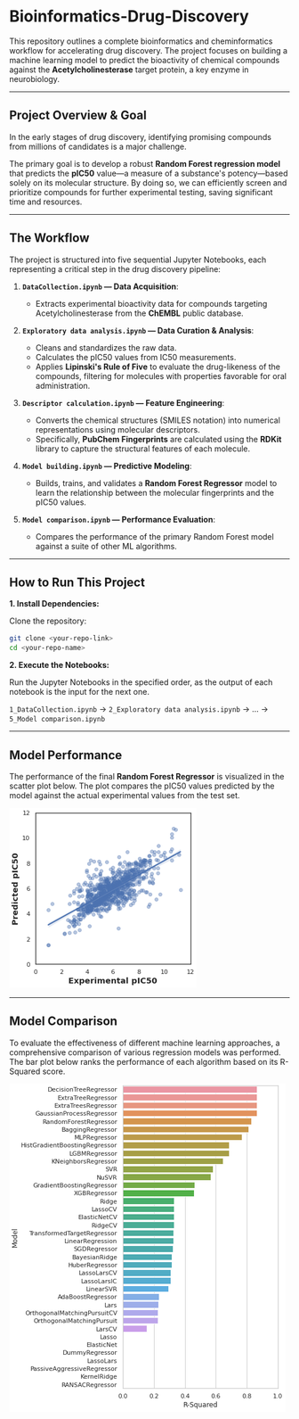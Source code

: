 # Bioinformatics-Drug-Discovery

This repository outlines a complete bioinformatics and cheminformatics workflow for accelerating drug discovery. The project focuses on building a machine learning model to predict the bioactivity of chemical compounds against the **Acetylcholinesterase** target protein, a key enzyme in neurobiology.

---

## Project Overview & Goal

In the early stages of drug discovery, identifying promising compounds from millions of candidates is a major challenge.

The primary goal is to develop a robust **Random Forest regression model** that predicts the **pIC50** value—a measure of a substance's potency—based solely on its molecular structure. By doing so, we can efficiently screen and prioritize compounds for further experimental testing, saving significant time and resources.

---

## The Workflow

The project is structured into five sequential Jupyter Notebooks, each representing a critical step in the drug discovery pipeline:

1.  **`DataCollection.ipynb` — Data Acquisition**:

    - Extracts experimental bioactivity data for compounds targeting Acetylcholinesterase from the **ChEMBL** public database.

2.  **`Exploratory data analysis.ipynb` — Data Curation & Analysis**:

    - Cleans and standardizes the raw data.
    - Calculates the pIC50 values from IC50 measurements.
    - Applies **Lipinski's Rule of Five** to evaluate the drug-likeness of the compounds, filtering for molecules with properties favorable for oral administration.

3.  **`Descriptor calculation.ipynb` — Feature Engineering**:

    - Converts the chemical structures (SMILES notation) into numerical representations using molecular descriptors.
    - Specifically, **PubChem Fingerprints** are calculated using the **RDKit** library to capture the structural features of each molecule.

4.  **`Model building.ipynb` — Predictive Modeling**:

    - Builds, trains, and validates a **Random Forest Regressor** model to learn the relationship between the molecular fingerprints and the pIC50 values.

5.  **`Model comparison.ipynb` — Performance Evaluation**:
    - Compares the performance of the primary Random Forest model against a suite of other ML algorithms.

---

## How to Run This Project

**1. Install Dependencies:**

Clone the repository:

```bash
git clone <your-repo-link>
cd <your-repo-name>
```

**2. Execute the Notebooks:**

Run the Jupyter Notebooks in the specified order, as the output of each notebook is the input for the next one.

`1_DataCollection.ipynb` → `2_Exploratory data analysis.ipynb` → ... → `5_Model comparison.ipynb`

---

## Model Performance

The performance of the final **Random Forest Regressor** is visualized in the scatter plot below. The plot compares the pIC50 values predicted by the model against the actual experimental values from the test set.

![Performance of the Random Forest Model](assets/Sample1.PNG)

---

## Model Comparison

To evaluate the effectiveness of different machine learning approaches, a comprehensive comparison of various regression models was performed. The bar plot below ranks the performance of each algorithm based on its R-Squared score.

![Comparison of Regression Models](assets/Sample2.PNG)
